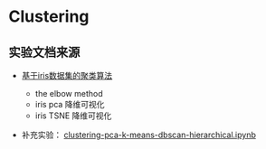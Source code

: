 # Clustering


## 实验文档来源

- [基于iris数据集的聚类算法](kmeans-clustering-iris.ipynb)
  - the elbow method
  - iris pca 降维可视化
  - iris TSNE 降维可视化

- 补充实验： [clustering-pca-k-means-dbscan-hierarchical.ipynb](https://www.kaggle.com/code/chandrimad31/clustering-with-pca-kmeans-hierarchical-dbscan/notebook)